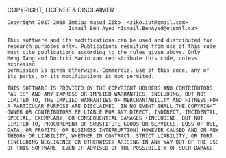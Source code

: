 COPYRIGHT, LICENSE & DISCLAIMER

    Copyright 2017-2018 Imtiaz masud Ziko  <ziko.iut@gmail.com>
                        Ismail Ben Ayed <Ismail.BenAyed@etsmtl.ca>

    This software and its modifications can be used and distributed for 
    research purposes only. Publications resulting from use of this code
    must cite publications according to the rules given above. Only
    Meng Tang and Dmitrii Marin can redistribute this code, unless expressed
    permission is given otherwise. Commercial use of this code, any of 
    its parts, or its modifications is not permited.

    THIS SOFTWARE IS PROVIDED BY THE COPYRIGHT HOLDERS AND CONTRIBUTORS
    "AS IS" AND ANY EXPRESS OR IMPLIED WARRANTIES, INCLUDING, BUT NOT
    LIMITED TO, THE IMPLIED WARRANTIES OF MERCHANTABILITY AND FITNESS FOR
    A PARTICULAR PURPOSE ARE DISCLAIMED. IN NO EVENT SHALL THE COPYRIGHT
    OWNER OR CONTRIBUTORS BE LIABLE FOR ANY DIRECT, INDIRECT, INCIDENTAL,
    SPECIAL, EXEMPLARY, OR CONSEQUENTIAL DAMAGES (INCLUDING, BUT NOT
    LIMITED TO, PROCUREMENT OF SUBSTITUTE GOODS OR SERVICES; LOSS OF USE,
    DATA, OR PROFITS; OR BUSINESS INTERRUPTION) HOWEVER CAUSED AND ON ANY
    THEORY OF LIABILITY, WHETHER IN CONTRACT, STRICT LIABILITY, OR TORT
    (INCLUDING NEGLIGENCE OR OTHERWISE) ARISING IN ANY WAY OUT OF THE USE
    OF THIS SOFTWARE, EVEN IF ADVISED OF THE POSSIBILITY OF SUCH DAMAGE.